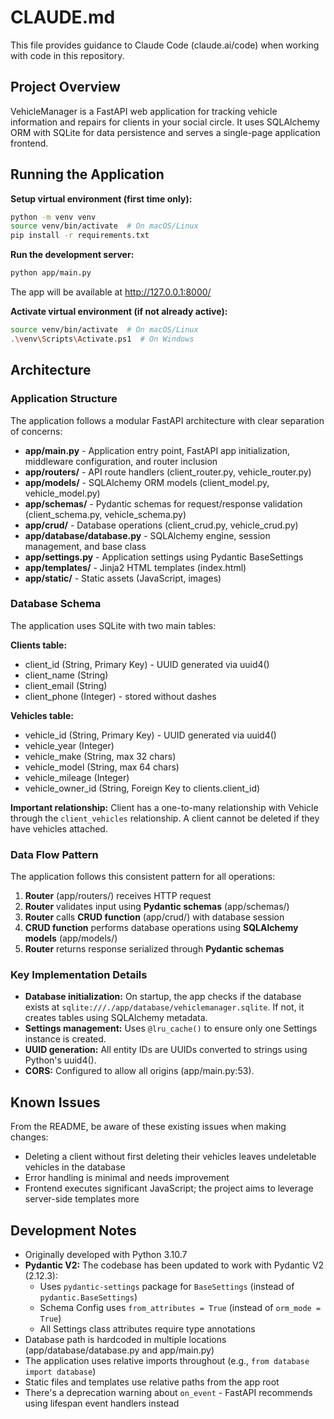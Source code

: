 # CLAUDE.md

This file provides guidance to Claude Code (claude.ai/code) when working with code in this repository.

## Project Overview

VehicleManager is a FastAPI web application for tracking vehicle information and repairs for clients in your social circle. It uses SQLAlchemy ORM with SQLite for data persistence and serves a single-page application frontend.

## Running the Application

**Setup virtual environment (first time only):**
```bash
python -m venv venv
source venv/bin/activate  # On macOS/Linux
pip install -r requirements.txt
```

**Run the development server:**
```bash
python app/main.py
```

The app will be available at http://127.0.0.1:8000/

**Activate virtual environment (if not already active):**
```bash
source venv/bin/activate  # On macOS/Linux
.\venv\Scripts\Activate.ps1  # On Windows
```

## Architecture

### Application Structure

The application follows a modular FastAPI architecture with clear separation of concerns:

- **app/main.py** - Application entry point, FastAPI app initialization, middleware configuration, and router inclusion
- **app/routers/** - API route handlers (client_router.py, vehicle_router.py)
- **app/models/** - SQLAlchemy ORM models (client_model.py, vehicle_model.py)
- **app/schemas/** - Pydantic schemas for request/response validation (client_schema.py, vehicle_schema.py)
- **app/crud/** - Database operations (client_crud.py, vehicle_crud.py)
- **app/database/database.py** - SQLAlchemy engine, session management, and base class
- **app/settings.py** - Application settings using Pydantic BaseSettings
- **app/templates/** - Jinja2 HTML templates (index.html)
- **app/static/** - Static assets (JavaScript, images)

### Database Schema

The application uses SQLite with two main tables:

**Clients table:**
- client_id (String, Primary Key) - UUID generated via uuid4()
- client_name (String)
- client_email (String)
- client_phone (Integer) - stored without dashes

**Vehicles table:**
- vehicle_id (String, Primary Key) - UUID generated via uuid4()
- vehicle_year (Integer)
- vehicle_make (String, max 32 chars)
- vehicle_model (String, max 64 chars)
- vehicle_mileage (Integer)
- vehicle_owner_id (String, Foreign Key to clients.client_id)

**Important relationship:** Client has a one-to-many relationship with Vehicle through the `client_vehicles` relationship. A client cannot be deleted if they have vehicles attached.

### Data Flow Pattern

The application follows this consistent pattern for all operations:

1. **Router** (app/routers/) receives HTTP request
2. **Router** validates input using **Pydantic schemas** (app/schemas/)
3. **Router** calls **CRUD function** (app/crud/) with database session
4. **CRUD function** performs database operations using **SQLAlchemy models** (app/models/)
5. **Router** returns response serialized through **Pydantic schemas**

### Key Implementation Details

- **Database initialization:** On startup, the app checks if the database exists at `sqlite:///./app/database/vehiclemanager.sqlite`. If not, it creates tables using SQLAlchemy metadata.
- **Settings management:** Uses `@lru_cache()` to ensure only one Settings instance is created.
- **UUID generation:** All entity IDs are UUIDs converted to strings using Python's uuid4().
- **CORS:** Configured to allow all origins (app/main.py:53).

## Known Issues

From the README, be aware of these existing issues when making changes:

- Deleting a client without first deleting their vehicles leaves undeletable vehicles in the database
- Error handling is minimal and needs improvement
- Frontend executes significant JavaScript; the project aims to leverage server-side templates more

## Development Notes

- Originally developed with Python 3.10.7
- **Pydantic V2:** The codebase has been updated to work with Pydantic V2 (2.12.3):
  - Uses `pydantic-settings` package for `BaseSettings` (instead of `pydantic.BaseSettings`)
  - Schema Config uses `from_attributes = True` (instead of `orm_mode = True`)
  - All Settings class attributes require type annotations
- Database path is hardcoded in multiple locations (app/database/database.py and app/main.py)
- The application uses relative imports throughout (e.g., `from database import database`)
- Static files and templates use relative paths from the app root
- There's a deprecation warning about `on_event` - FastAPI recommends using lifespan event handlers instead
